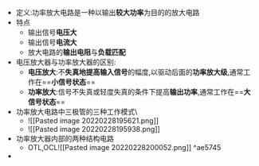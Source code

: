 - 定义:功率放大电路是一种以输出**较大功率**为目的的放大电路
- 特点
	- 输出信号**电压大**
	- 输出信号**电流大**
	- 放大电路的**输出电阻**与**负载匹配**
- 电压放大器与功率放大器的区别:
	- **电压放大**:不**失真地提高输入信号**的幅度,以驱动后面的**功率放大级**,通常工作在==**小信号状态**==
	- **功率放大**:信号不失真或轻度失真的条件下提高**输出功率**,通常工作在==**大信号状态**==
- 功率放大电路中三极管的三种工作模式\
	- ![[Pasted image 20220228195621.png]]
	- ![[Pasted image 20220228195938.png]]
- 功率放大器内部的两种结构电路
	- OTL,OCL![[Pasted image 20220228200052.png]] ^ae5745
- 
